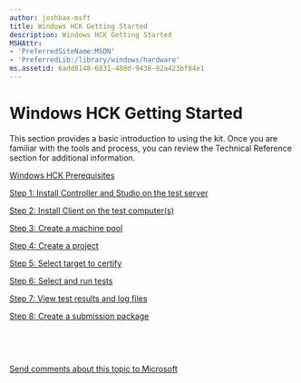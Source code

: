 ```yaml
---
author: joshbax-msft
title: Windows HCK Getting Started
description: Windows HCK Getting Started
MSHAttr:
- 'PreferredSiteName:MSDN'
- 'PreferredLib:/library/windows/hardware'
ms.assetid: 6add8148-6831-408d-9438-92a423bf84e1
---
```


# Windows HCK Getting Started


This section provides a basic introduction to using the kit. Once you are familiar with the tools and process, you can review the Technical Reference section for additional information.

[Windows HCK Prerequisites](windows-hck-prerequisites.md)

[Step 1: Install Controller and Studio on the test server](step-1-install-controller-and-studio-on-the-test-server.md)

[Step 2: Install Client on the test computer(s)](step-2-install-client-on-the-test-computer-s-.md)

[Step 3: Create a machine pool](step-3-create-a-machine-pool.md)

[Step 4: Create a project](step-4-create-a-project.md)

[Step 5: Select target to certify](step-5-select-target-to-certify.md)

[Step 6: Select and run tests](step-6-select-and-run-tests.md)

[Step 7: View test results and log files](step-7-view-test-results-and-log-files.md)

[Step 8: Create a submission package](step-8-create-a-submission-package.md)

 

 

[Send comments about this topic to Microsoft](mailto:wsddocfb@microsoft.com?subject=Documentation%20feedback%20%5Bp_hck\p_hck%5D:%20Windows%20HCK%20Getting%20Started%20%20RELEASE:%20%284/27/2016%29&body=%0A%0APRIVACY%20STATEMENT%0A%0AWe%20use%20your%20feedback%20to%20improve%20the%20documentation.%20We%20don't%20use%20your%20email%20address%20for%20any%20other%20purpose,%20and%20we'll%20remove%20your%20email%20address%20from%20our%20system%20after%20the%20issue%20that%20you're%20reporting%20is%20fixed.%20While%20we're%20working%20to%20fix%20this%20issue,%20we%20might%20send%20you%20an%20email%20message%20to%20ask%20for%20more%20info.%20Later,%20we%20might%20also%20send%20you%20an%20email%20message%20to%20let%20you%20know%20that%20we've%20addressed%20your%20feedback.%0A%0AFor%20more%20info%20about%20Microsoft's%20privacy%20policy,%20see%20http://privacy.microsoft.com/default.aspx. "Send comments about this topic to Microsoft")




